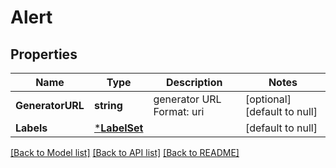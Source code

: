 # Alert

## Properties
Name | Type | Description | Notes
------------ | ------------- | ------------- | -------------
**GeneratorURL** | **string** | generator URL Format: uri | [optional] [default to null]
**Labels** | [***LabelSet**](labelSet.md) |  | [default to null]

[[Back to Model list]](../README.md#documentation-for-models) [[Back to API list]](../README.md#documentation-for-api-endpoints) [[Back to README]](../README.md)


